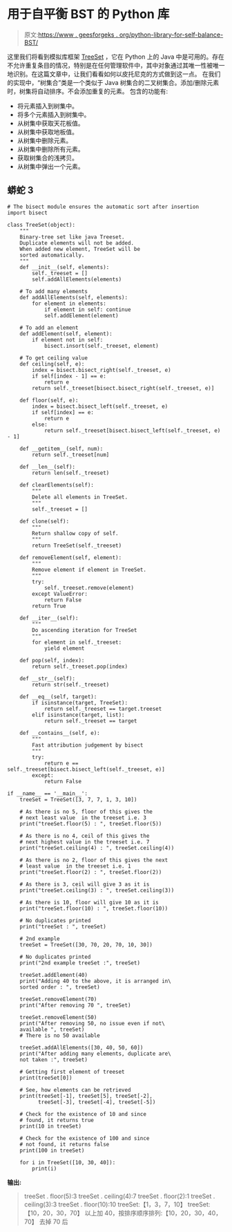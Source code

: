 # 用于自平衡 BST 的 Python 库

> 原文:[https://www . geesforgeks . org/python-library-for-self-balance-BST/](https://www.geeksforgeeks.org/python-library-for-self-balancing-bst/)

这里我们将看到模拟库框架 [TreeSet](https://www.geeksforgeeks.org/treeset-in-java-with-examples/) ，它在 Python 上的 Java 中是可用的。存在不允许重复条目的情况，特别是在任何管理软件中，其中对象通过其唯一性被唯一地识别。在这篇文章中，让我们看看如何以皮托尼克的方式做到这一点。
在我们的实现中，“树集合”类是一个类似于 Java 树集合的二叉树集合。添加/删除元素时，树集将自动排序。不会添加重复的元素。
包含的功能有:

*   将元素插入到树集中。
*   将多个元素插入到树集中。
*   从树集中获取天花板值。
*   从树集中获取地板值。
*   从树集中删除元素。
*   从树集中删除所有元素。
*   获取树集合的浅拷贝。
*   从树集中弹出一个元素。

## 蟒蛇 3

```
# The bisect module ensures the automatic sort after insertion
import bisect

class TreeSet(object):
    """
    Binary-tree set like java Treeset.
    Duplicate elements will not be added.
    When added new element, TreeSet will be
    sorted automatically.
    """
    def __init__(self, elements):
        self._treeset = []
        self.addAllElements(elements)

    # To add many elements
    def addAllElements(self, elements):
        for element in elements:
            if element in self: continue
            self.addElement(element)

    # To add an element
    def addElement(self, element):
        if element not in self:
            bisect.insort(self._treeset, element)

    # To get ceiling value
    def ceiling(self, e):
        index = bisect.bisect_right(self._treeset, e)
        if self[index - 1] == e:
            return e
        return self._treeset[bisect.bisect_right(self._treeset, e)]

    def floor(self, e):
        index = bisect.bisect_left(self._treeset, e)
        if self[index] == e:
            return e
        else:
            return self._treeset[bisect.bisect_left(self._treeset, e) - 1]

    def __getitem__(self, num):
        return self._treeset[num]

    def __len__(self):
        return len(self._treeset)

    def clearElements(self):
        """
        Delete all elements in TreeSet.
        """
        self._treeset = []

    def clone(self):
        """
        Return shallow copy of self.
        """
        return TreeSet(self._treeset)

    def removeElement(self, element):
        """
        Remove element if element in TreeSet.
        """
        try:
            self._treeset.remove(element)
        except ValueError:
            return False
        return True

    def __iter__(self):
        """
        Do ascending iteration for TreeSet
        """
        for element in self._treeset:
            yield element

    def pop(self, index):
        return self._treeset.pop(index)

    def __str__(self):
        return str(self._treeset)

    def __eq__(self, target):
        if isinstance(target, TreeSet):
            return self._treeset == target.treeset
        elif isinstance(target, list):
            return self._treeset == target

    def __contains__(self, e):
        """
        Fast attribution judgement by bisect
        """
        try:
            return e == self._treeset[bisect.bisect_left(self._treeset, e)]
        except:
            return False

if __name__ == '__main__':
    treeSet = TreeSet([3, 7, 7, 1, 3, 10])

    # As there is no 5, floor of this gives the
    # next least value  in the treeset i.e. 3
    print("treeSet.floor(5) : ", treeSet.floor(5))

    # As there is no 4, ceil of this gives the
    # next highest value in the treeset i.e. 7
    print("treeSet.ceiling(4) : ", treeSet.ceiling(4))

    # As there is no 2, floor of this gives the next
    # least value  in the treeset i.e. 1
    print("treeSet.floor(2) : ", treeSet.floor(2))

    # As there is 3, ceil will give 3 as it is
    print("treeSet.ceiling(3) : ", treeSet.ceiling(3)) 

    # As there is 10, floor will give 10 as it is
    print("treeSet.floor(10) : ", treeSet.floor(10)) 

    # No duplicates printed
    print("treeSet : ", treeSet)

    # 2nd example
    treeSet = TreeSet([30, 70, 20, 70, 10, 30])

    # No duplicates printed
    print("2nd example treeSet :", treeSet)

    treeSet.addElement(40)
    print("Adding 40 to the above, it is arranged in\
    sorted order : ", treeSet)

    treeSet.removeElement(70)
    print("After removing 70 ", treeSet)

    treeSet.removeElement(50)
    print("After removing 50, no issue even if not\
    available ", treeSet) 
    # There is no 50 available

    treeSet.addAllElements([30, 40, 50, 60])
    print("After adding many elements, duplicate are\
    not taken :", treeSet)

    # Getting first element of treeset
    print(treeSet[0])

    # See, how elements can be retrieved
    print(treeSet[-1], treeSet[5], treeSet[-2],
          treeSet[-3], treeSet[-4], treeSet[-5])

    # Check for the existence of 10 and since
    # found, it returns true
    print(10 in treeSet)

    # Check for the existence of 100 and since
    # not found, it returns false
    print(100 in treeSet)

    for i in TreeSet([10, 30, 40]):
        print(i)  
```

**输出:**

> treeSet . floor(5):3
> treeSet . ceiling(4):7
> treeSet . floor(2):1
> treeSet . ceiling(3):3
> treeSet . floor(10):10
> treeSet:【1，3，7，10】
> treeSet:【10，20，30，70】
> 以上加 40，按排序顺序排列:【10，20，30，40，70】
> 去掉 70 后